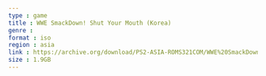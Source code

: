 ```yaml
---
type : game
title : WWE SmackDown! Shut Your Mouth (Korea)
genre : 
format : iso
region : asia
link : https://archive.org/download/PS2-ASIA-ROMS321COM/WWE%20SmackDown%21%20Shut%20Your%20Mouth%20%28Korea%29.7z
size : 1.9GB
---
```

